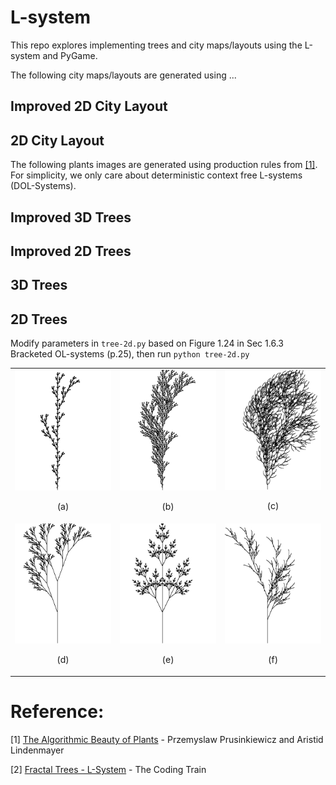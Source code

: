 # L-system

This repo explores implementing trees and city maps/layouts using the L-system and PyGame. 

The following city maps/layouts are generated using ...

## Improved 2D City Layout
## 2D City Layout



The following plants images are generated using production rules from [[1]](http://algorithmicbotany.org/papers/abop/abop.pdf). For simplicity, we only care about deterministic context free L-systems (DOL-Systems).

## Improved 3D Trees
## Improved 2D Trees
## 3D Trees
## 2D Trees
Modify parameters in `tree-2d.py` based on Figure 1.24 in Sec 1.6.3 Bracketed OL-systems (p.25), then run `python tree-2d.py`
<table background-color="white">
    <tr>
        <td>
            <img src="outputs/l_system_tree_2d_a.png" alt="(a)" width="220">
            <p align="center">(a)</p>
        </td>
        <td>
            <img src="outputs/l_system_tree_2d_b.png" alt="(b)" width="220">
            <p align="center">(b)</p>
        </td>
        <td>
            <img src="outputs/l_system_tree_2d_c.png" alt="(c)" width="220">
            <p align="center">(c)</p>
        </td>
    </tr>
    <tr>
        <td>
            <img src="outputs/l_system_tree_2d_d.png" alt="(d)" width="220">
            <p align="center">(d)</p>
        </td>
        <td>
            <img src="outputs/l_system_tree_2d_e.png" alt="(e)" width="220">
            <p align="center">(e)</p>
        </td>
        <td>
            <img src="outputs/l_system_tree_2d_f.png" alt="(f)" width="220">
            <p align="center">(f)</p>
        </td>
    </tr>
</table>

# Reference:
[1] [The Algorithmic Beauty of Plants](http://algorithmicbotany.org/papers/abop/abop.pdf) - Przemyslaw Prusinkiewicz and Aristid Lindenmayer

[2] [Fractal Trees - L-System](https://youtu.be/E1B4UoSQMFw) - The Coding Train